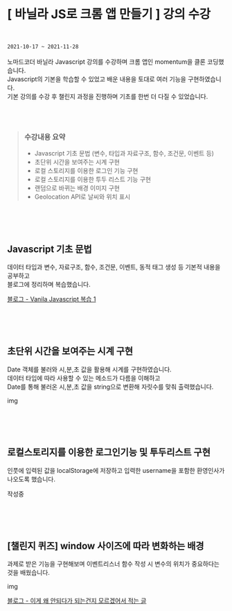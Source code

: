 # [ 바닐라 JS로 크롬 앱 만들기 ] 강의 수강

<br>

`2021-10-17 ~ 2021-11-28`
<br>
<br>
노마드코더 바닐라 Javascript 강의를 수강하며 크롬 앱인 momentum을 클론 코딩했습니다.<br>
Javascript의 기본을 학습할 수 있었고 배운 내용을 토대로 여러 기능을 구현하였습니다.<br>
기본 강의를 수강 후 챌린지 과정을 진행하며 기초를 한번 더 다질 수 있었습니다.

<br>
<br>

> ### 수강내용 요약
>
> - Javascript 기초 문법 (변수, 타입과 자료구조, 함수, 조건문, 이벤트 등)
> - 초단위 시간을 보여주는 시계 구현
> - 로컬 스토리지를 이용한 로그인 기능 구현
> - 로컬 스토리지를 이용한 투두 리스트 기능 구현
> - 랜덤으로 바뀌는 배경 이미지 구현
> - Geolocation API로 날씨와 위치 표시

<br>
<br>
<br>

## Javascript 기초 문법

데이터 타입과 변수, 자료구조, 함수, 조건문, 이벤트, 동적 태그 생성 등 기본적 내용을 공부하고<br>
블로그에 정리하며 복습했습니다.

[블로그 - Vanila Javascript 복습 1]

<br>
<br>
<br>

## 초단위 시간을 보여주는 시계 구현

Date 객체를 불러와 시,분,초 값을 활용해 시계를 구현하였습니다.<br>
데이터 타입에 따라 사용할 수 있는 메소드가 다름을 이해하고<br>
Date를 통해 불러온 시,분,초 값을 string으로 변환해 자릿수를 맞춰 출력했습니다.

img

<br>
<br>
<br>

## 로컬스토리지를 이용한 로그인기능 및 투두리스트 구현

인풋에 입력된 값을 localStorage에 저장하고 입력한 username을 포함한 환영인사가 나오도록 했습니다.

작성중

<br>
<br>
<br>

## [챌린지 퀴즈] window 사이즈에 따라 변화하는 배경

과제로 받은 기능을 구현해보며 이벤트리스너 함수 작성 시 변수의 위치가 중요하다는 것을 배웠습니다.

img

[블로그 - 이게 왜 안되다가 되는건지 모르겠어서 적는 글]

[블로그 - vanila javascript 복습 1]: https://yojessie.github.io/javascript/post-10/
[블로그 - 이게 왜 안되다가 되는건지 모르겠어서 적는 글]: https://yojessie.github.io/til/post-09/
